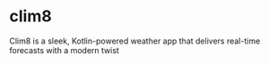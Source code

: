 # clim8
Clim8 is a sleek, Kotlin-powered weather app that delivers real-time forecasts with a modern twist
